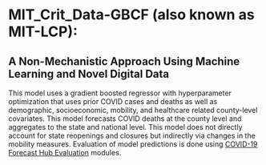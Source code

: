 # MIT_Crit_Data-GBCF (also known as MIT-LCP):
## A Non-Mechanistic Approach Using Machine Learning and Novel Digital Data


This model uses a gradient boosted regressor with hyperparameter optimization that uses prior COVID cases and deaths as well as demographic, socioeconomic, mobility, and healthcare related county-level covariates. This model forecasts COVID deaths at the county level and aggregates to the state and national level. This model does not directly account for state reopenings and closures but indirectly via changes in the mobility measures. Evaluation of model predictions is done using 
[COVID-19 Forecast Hub Evaluation](https://github.com/youyanggu/covid19-forecast-hub-evaluation)  modules.
